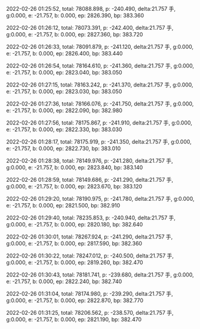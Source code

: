 2022-02-26 01:25:52, total: 78088.898, p: -240.490, delta:21.757 手, g:0.000, e: -21.757, b: 0.000, ep: 2826.390, bp: 383.360

2022-02-26 01:26:12, total: 78073.391, p: -242.400, delta:21.757 手, g:0.000, e: -21.757, b: 0.000, ep: 2827.360, bp: 383.720

2022-02-26 01:26:33, total: 78091.879, p: -241.120, delta:21.757 手, g:0.000, e: -21.757, b: 0.000, ep: 2826.400, bp: 383.440

2022-02-26 01:26:54, total: 78164.610, p: -241.360, delta:21.757 手, g:0.000, e: -21.757, b: 0.000, ep: 2823.040, bp: 383.050

2022-02-26 01:27:15, total: 78163.242, p: -241.370, delta:21.757 手, g:0.000, e: -21.757, b: 0.000, ep: 2823.030, bp: 383.050

2022-02-26 01:27:36, total: 78166.076, p: -241.750, delta:21.757 手, g:0.000, e: -21.757, b: 0.000, ep: 2822.090, bp: 382.980

2022-02-26 01:27:56, total: 78175.867, p: -241.910, delta:21.757 手, g:0.000, e: -21.757, b: 0.000, ep: 2822.330, bp: 383.030

2022-02-26 01:28:17, total: 78175.919, p: -241.350, delta:21.757 手, g:0.000, e: -21.757, b: 0.000, ep: 2822.730, bp: 383.010

2022-02-26 01:28:38, total: 78149.976, p: -241.280, delta:21.757 手, g:0.000, e: -21.757, b: 0.000, ep: 2823.840, bp: 383.140

2022-02-26 01:28:59, total: 78149.686, p: -241.290, delta:21.757 手, g:0.000, e: -21.757, b: 0.000, ep: 2823.670, bp: 383.120

2022-02-26 01:29:20, total: 78190.975, p: -241.780, delta:21.757 手, g:0.000, e: -21.757, b: 0.000, ep: 2821.500, bp: 382.910

2022-02-26 01:29:40, total: 78235.853, p: -240.940, delta:21.757 手, g:0.000, e: -21.757, b: 0.000, ep: 2820.180, bp: 382.640

2022-02-26 01:30:01, total: 78267.924, p: -241.290, delta:21.757 手, g:0.000, e: -21.757, b: 0.000, ep: 2817.590, bp: 382.360

2022-02-26 01:30:22, total: 78247.012, p: -240.500, delta:21.757 手, g:0.000, e: -21.757, b: 0.000, ep: 2819.260, bp: 382.470

2022-02-26 01:30:43, total: 78181.741, p: -239.680, delta:21.757 手, g:0.000, e: -21.757, b: 0.000, ep: 2822.240, bp: 382.740

2022-02-26 01:31:04, total: 78174.980, p: -239.290, delta:21.757 手, g:0.000, e: -21.757, b: 0.000, ep: 2822.870, bp: 382.770

2022-02-26 01:31:25, total: 78206.562, p: -238.570, delta:21.757 手, g:0.000, e: -21.757, b: 0.000, ep: 2821.190, bp: 382.470